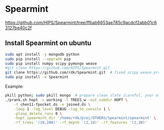 



# Spearmint

https://github.com/HIPS/Spearmint/tree/ffbab6653ae785c9acdcf2abb01c63127be40c2f

## Install Spearmint on ubuntu
```sh
sudo apt install -y mongodb python 
sudo pip install --upgrade pip
sudo pip install numpy scipy pymongo weave
#git clone https://github.com/HIPS/Spearmint.git
git clone https://github.com/rdk/Spearmint.git  # fixed scipy.weave problem
sudo pip install -e Spearmint
```



Example:
```sh
pkill python; sudo pkill mongo  # prepare clean slate (careful, your other programs might die too)
./prank.sh hopt -c working -l TREES_w -out_subdir HOPT \
    -t chen11-fpocket.ds -e joined.ds \
    -loop 1 -log_level DEBUG -log_to_console 1 \
    -ploop_delete_runs 0 \
    -hopt_spearmint_dir '/home/rdk/proj/OTHERS/Spearmint/spearmint' \
    -rf_trees '(10,200)' -rf_depth '(2,14)' -rf_features '(2,30)'   
```


